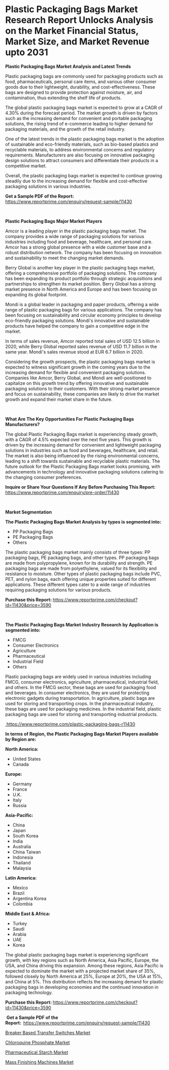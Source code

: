 <p><h1>Plastic Packaging Bags Market Research Report Unlocks Analysis on the Market Financial Status, Market Size, and Market Revenue upto 2031</h1></p><p><strong>Plastic Packaging Bags Market Analysis and Latest Trends</strong></p>
<p><p>Plastic packaging bags are commonly used for packaging products such as food, pharmaceuticals, personal care items, and various other consumer goods due to their lightweight, durability, and cost-effectiveness. These bags are designed to provide protection against moisture, air, and contamination, thus extending the shelf life of products.</p><p>The global plastic packaging bags market is expected to grow at a CAGR of 4.30% during the forecast period. The market growth is driven by factors such as the increasing demand for convenient and portable packaging solutions, the rising trend of e-commerce leading to higher demand for packaging materials, and the growth of the retail industry.</p><p>One of the latest trends in the plastic packaging bags market is the adoption of sustainable and eco-friendly materials, such as bio-based plastics and recyclable materials, to address environmental concerns and regulatory requirements. Manufacturers are also focusing on innovative packaging design solutions to attract consumers and differentiate their products in a competitive market.</p><p>Overall, the plastic packaging bags market is expected to continue growing steadily due to the increasing demand for flexible and cost-effective packaging solutions in various industries.</p></p>
<p><strong>Get a Sample PDF of the Report:&nbsp;</strong> <a href="https://www.reportprime.com/enquiry/request-sample/11430">https://www.reportprime.com/enquiry/request-sample/11430</a></p>
<p>&nbsp;</p>
<p><strong>Plastic Packaging Bags Major Market Players</strong></p>
<p><p>Amcor is a leading player in the plastic packaging bags market. The company provides a wide range of packaging solutions for various industries including food and beverage, healthcare, and personal care. Amcor has a strong global presence with a wide customer base and a robust distribution network. The company has been focusing on innovation and sustainability to meet the changing market demands.</p><p>Berry Global is another key player in the plastic packaging bags market, offering a comprehensive portfolio of packaging solutions. The company has been expanding its product portfolio through strategic acquisitions and partnerships to strengthen its market position. Berry Global has a strong market presence in North America and Europe and has been focusing on expanding its global footprint.</p><p>Mondi is a global leader in packaging and paper products, offering a wide range of plastic packaging bags for various applications. The company has been focusing on sustainability and circular economy principles to develop eco-friendly packaging solutions. Mondi's innovative and sustainable products have helped the company to gain a competitive edge in the market.</p><p>In terms of sales revenue, Amcor reported total sales of USD 12.5 billion in 2020, while Berry Global reported sales revenue of USD 11.7 billion in the same year. Mondi's sales revenue stood at EUR 6.7 billion in 2020.</p><p>Considering the growth prospects, the plastic packaging bags market is expected to witness significant growth in the coming years due to the increasing demand for flexible and convenient packaging solutions. Companies like Amcor, Berry Global, and Mondi are well-positioned to capitalize on this growth trend by offering innovative and sustainable packaging solutions to their customers. With their strong market presence and focus on sustainability, these companies are likely to drive the market growth and expand their market share in the future.</p></p>
<p>&nbsp;</p>
<p><strong>What Are The Key Opportunities For Plastic Packaging Bags Manufacturers?</strong></p>
<p><p>The global Plastic Packaging Bags market is experiencing steady growth, with a CAGR of 4.5% expected over the next five years. This growth is driven by the increasing demand for convenient and lightweight packaging solutions in industries such as food and beverages, healthcare, and retail. The market is also being influenced by the rising environmental concerns, leading to a shift towards sustainable and recyclable plastic materials. The future outlook for the Plastic Packaging Bags market looks promising, with advancements in technology and innovative packaging solutions catering to the changing consumer preferences.</p></p>
<p><strong>Inquire or Share Your Questions If Any Before Purchasing This Report:</strong> <a href="https://www.reportprime.com/enquiry/pre-order/11430">https://www.reportprime.com/enquiry/pre-order/11430</a></p>
<p>&nbsp;</p>
<p><strong>Market Segmentation</strong></p>
<p><strong>The Plastic Packaging Bags Market Analysis by types is segmented into:</strong></p>
<p><ul><li>PP Packaging Bags</li><li>PE Packaging Bags</li><li>Others</li></ul></p>
<p><p>The plastic packaging bags market mainly consists of three types: PP packaging bags, PE packaging bags, and other types. PP packaging bags are made from polypropylene, known for its durability and strength. PE packaging bags are made from polyethylene, valued for its flexibility and resistance to moisture. Other types of plastic packaging bags include PVC, PET, and nylon bags, each offering unique properties suited for different applications. These different types cater to a wide range of industries requiring packaging solutions for various products.</p></p>
<p><strong>Purchase this Report:&nbsp;</strong><a href="https://www.reportprime.com/checkout?id=11430&price=3590">https://www.reportprime.com/checkout?id=11430&price=3590</a></p>
<p>&nbsp;</p>
<p><strong>The Plastic Packaging Bags Market Industry Research by Application is segmented into:</strong></p>
<p><ul><li>FMCG</li><li>Consumer Electronics</li><li>Agriculture</li><li>Pharmaceutical</li><li>Industrial Field</li><li>Others</li></ul></p>
<p><p>Plastic packaging bags are widely used in various industries including FMCG, consumer electronics, agriculture, pharmaceutical, industrial field, and others. In the FMCG sector, these bags are used for packaging food and beverages. In consumer electronics, they are used for protecting electronic gadgets during transportation. In agriculture, plastic bags are used for storing and transporting crops. In the pharmaceutical industry, these bags are used for packaging medicines. In the industrial field, plastic packaging bags are used for storing and transporting industrial products.</p></p>
<p><a href="https://www.reportprime.com/plastic-packaging-bags-r11430">&nbsp;https://www.reportprime.com/plastic-packaging-bags-r11430</a></p>
<p><strong>In terms of Region, the Plastic Packaging Bags Market Players available by Region are:</strong></p>
<p>
    <p> <strong> North America: </strong>
        <ul>
            <li>United States</li>
            <li>Canada</li>
        </ul>
        </p> 
    <p> <strong> Europe: </strong>
        <ul>
            <li>Germany</li>
            <li>France</li>
            <li>U.K.</li>
            <li>Italy</li>
            <li>Russia</li>
        </ul>
        </p> 
    <p> <strong> Asia-Pacific: </strong>
        <ul>
            <li>China</li>
            <li>Japan</li>
            <li>South Korea</li>
            <li>India</li>
            <li>Australia</li>
            <li>China Taiwan</li>
            <li>Indonesia</li>
            <li>Thailand</li>
            <li>Malaysia</li>
        </ul>
        </p> 
    <p> <strong> Latin America: </strong>
        <ul>
            <li>Mexico</li>
            <li>Brazil</li>
            <li>Argentina Korea</li>
            <li>Colombia</li>
        </ul>
        </p> 
    <p> <strong> Middle East & Africa: </strong>
        <ul>
            <li>Turkey</li>
            <li>Saudi</li>
            <li>Arabia</li>
            <li>UAE</li>
            <li>Korea</li>
        </ul>
    </p>
    </p>
<p><p>The global plastic packaging bags market is experiencing significant growth, with key regions such as North America, Asia Pacific, Europe, the USA, and China driving this expansion. Among these regions, Asia Pacific is expected to dominate the market with a projected market share of 35%, followed closely by North America at 25%, Europe at 20%, the USA at 15%, and China at 5%. This distribution reflects the increasing demand for plastic packaging bags in developing economies and the continued innovation in packaging technology.</p></p>
<p><strong>Purchase this Report: </strong><a href="https://www.reportprime.com/checkout?id=11430&price=3590">https://www.reportprime.com/checkout?id=11430&price=3590</a></p>
<p>&nbsp;<strong>Get a Sample PDF of the Report:&nbsp;&nbsp;</strong><a href="https://www.reportprime.com/enquiry/request-sample/11430">https://www.reportprime.com/enquiry/request-sample/11430</a></p>
<p><strong></strong></p>
<p><p><a href="https://gamy-alyssum-396.notion.site/Breaker-Based-Transfer-Switches-Market-Research-Report-Its-History-and-Forecast-2024-to-2031-99031a70b3f14beb880e870dfed7ff4f">Breaker Based Transfer Switches Market</a></p><p><a href="https://www.linkedin.com/pulse/chloroquine-phosphate-market-share-evolution-growth-trends-zmtuc?trackingId=l7eWsjP%2Ffs3IwKV6JetYZA%3D%3D">Chloroquine Phosphate Market</a></p><p><a href="https://www.linkedin.com/pulse/pharmaceutical-starch-market-trends-analysis-forecasted-period-dngvc?trackingId=PUMvkHHGD0DcNl6VgG4IOA%3D%3D">Pharmaceutical Starch Market</a></p><p><a href="https://view.publitas.com/reportprime-1/mass-finishing-machines-market-size-reveals-the-best-marketing-channels-in-global-industry/">Mass Finishing Machines Market</a></p></p>